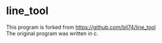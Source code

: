 # line_tool
This program is forked from https://github.com/bil74/line_tool  
The original program was written in c.
